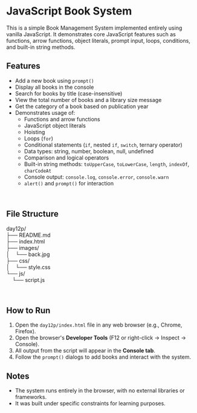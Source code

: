 # JavaScript Book System

This is a simple Book Management System implemented entirely using vanilla JavaScript. It demonstrates core JavaScript features such as functions, arrow functions, object literals, prompt input, loops, conditions, and built-in string methods.

## Features

- Add a new book using `prompt()`
- Display all books in the console
- Search for books by title (case-insensitive)
- View the total number of books and a library size message
- Get the category of a book based on publication year
- Demonstrates usage of:
  - Functions and arrow functions
  - JavaScript object literals
  - Hoisting
  - Loops (`for`)
  - Conditional statements (`if`, nested `if`, `switch`, ternary operator)
  - Data types: string, number, boolean, null, undefined
  - Comparison and logical operators
  - Built-in string methods: `toUpperCase`, `toLowerCase`, `length`, `indexOf`, `charCodeAt`
  - Console output: `console.log`, `console.error`, `console.warn`
  - `alert()` and `prompt()` for interaction

<br>

## File Structure
day12p/<br>
├── README.md<br>
├── index.html<br>
├── images/<br>
│&nbsp;&nbsp;&nbsp;&nbsp;└── back.jpg<br>
├── css/<br>
│&nbsp;&nbsp;&nbsp;&nbsp;└── style.css<br>
└── js/<br>
&nbsp;&nbsp;&nbsp;&nbsp;└── script.js


<br>

## How to Run

1. Open the `day12p/index.html` file in any web browser (e.g., Chrome, Firefox).
2. Open the browser's **Developer Tools** (F12 or right-click → Inspect → Console).
3. All output from the script will appear in the **Console tab**.
4. Follow the `prompt()` dialogs to add books and interact with the system.

## Notes

- The system runs entirely in the browser, with no external libraries or frameworks.
- It was built under specific constraints for learning purposes.





